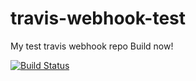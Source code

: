 # travis-webhook-test
My test travis webhook repo
Build now!

[![Build Status](https://travis-ci.org/jacobtomlinson/travis-webhook-test.svg?branch=master)](https://travis-ci.org/jacobtomlinson/travis-webhook-test)
